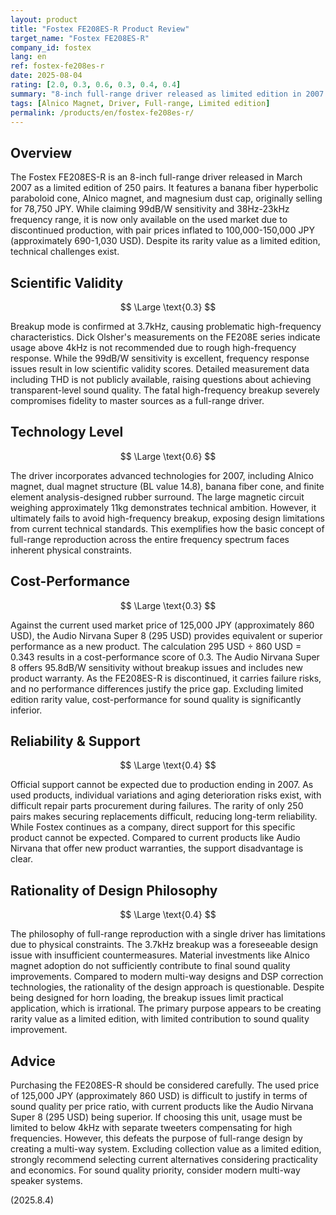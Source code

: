 ```yaml
---
layout: product
title: "Fostex FE208ES-R Product Review"
target_name: "Fostex FE208ES-R"
company_id: fostex
lang: en
ref: fostex-fe208es-r
date: 2025-08-04
rating: [2.0, 0.3, 0.6, 0.3, 0.4, 0.4]
summary: "8-inch full-range driver released as limited edition in 2007. Despite Alnico magnet adoption, scientific validity and cost-performance suffer from 3.7kHz breakup and inflated used market prices"
tags: [Alnico Magnet, Driver, Full-range, Limited edition]
permalink: /products/en/fostex-fe208es-r/
---
```

## Overview

The Fostex FE208ES-R is an 8-inch full-range driver released in March 2007 as a limited edition of 250 pairs. It features a banana fiber hyperbolic paraboloid cone, Alnico magnet, and magnesium dust cap, originally selling for 78,750 JPY. While claiming 99dB/W sensitivity and 38Hz-23kHz frequency range, it is now only available on the used market due to discontinued production, with pair prices inflated to 100,000-150,000 JPY (approximately 690-1,030 USD). Despite its rarity value as a limited edition, technical challenges exist.

## Scientific Validity

$$ \Large \text{0.3} $$

Breakup mode is confirmed at 3.7kHz, causing problematic high-frequency characteristics. Dick Olsher's measurements on the FE208E series indicate usage above 4kHz is not recommended due to rough high-frequency response. While the 99dB/W sensitivity is excellent, frequency response issues result in low scientific validity scores. Detailed measurement data including THD is not publicly available, raising questions about achieving transparent-level sound quality. The fatal high-frequency breakup severely compromises fidelity to master sources as a full-range driver.

## Technology Level

$$ \Large \text{0.6} $$

The driver incorporates advanced technologies for 2007, including Alnico magnet, dual magnet structure (BL value 14.8), banana fiber cone, and finite element analysis-designed rubber surround. The large magnetic circuit weighing approximately 11kg demonstrates technical ambition. However, it ultimately fails to avoid high-frequency breakup, exposing design limitations from current technical standards. This exemplifies how the basic concept of full-range reproduction across the entire frequency spectrum faces inherent physical constraints.

## Cost-Performance

$$ \Large \text{0.3} $$

Against the current used market price of 125,000 JPY (approximately 860 USD), the Audio Nirvana Super 8 (295 USD) provides equivalent or superior performance as a new product. The calculation 295 USD ÷ 860 USD = 0.343 results in a cost-performance score of 0.3. The Audio Nirvana Super 8 offers 95.8dB/W sensitivity without breakup issues and includes new product warranty. As the FE208ES-R is discontinued, it carries failure risks, and no performance differences justify the price gap. Excluding limited edition rarity value, cost-performance for sound quality is significantly inferior.

## Reliability & Support

$$ \Large \text{0.4} $$

Official support cannot be expected due to production ending in 2007. As used products, individual variations and aging deterioration risks exist, with difficult repair parts procurement during failures. The rarity of only 250 pairs makes securing replacements difficult, reducing long-term reliability. While Fostex continues as a company, direct support for this specific product cannot be expected. Compared to current products like Audio Nirvana that offer new product warranties, the support disadvantage is clear.

## Rationality of Design Philosophy

$$ \Large \text{0.4} $$

The philosophy of full-range reproduction with a single driver has limitations due to physical constraints. The 3.7kHz breakup was a foreseeable design issue with insufficient countermeasures. Material investments like Alnico magnet adoption do not sufficiently contribute to final sound quality improvements. Compared to modern multi-way designs and DSP correction technologies, the rationality of the design approach is questionable. Despite being designed for horn loading, the breakup issues limit practical application, which is irrational. The primary purpose appears to be creating rarity value as a limited edition, with limited contribution to sound quality improvement.

## Advice

Purchasing the FE208ES-R should be considered carefully. The used price of 125,000 JPY (approximately 860 USD) is difficult to justify in terms of sound quality per price ratio, with current products like the Audio Nirvana Super 8 (295 USD) being superior. If choosing this unit, usage must be limited to below 4kHz with separate tweeters compensating for high frequencies. However, this defeats the purpose of full-range design by creating a multi-way system. Excluding collection value as a limited edition, strongly recommend selecting current alternatives considering practicality and economics. For sound quality priority, consider modern multi-way speaker systems.

(2025.8.4)
